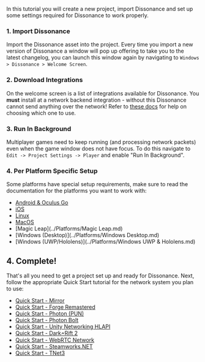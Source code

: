 In this tutorial you will create a new project, import Dissonance and set up some settings required for Dissonance to work properly.

### 1. Import Dissonance

Import the Dissonance asset into the project. Every time you import a new version of Dissonance a window will pop up offering to take you to the latest changelog, you can launch this window again by navigating to `Windows > Dissonance > Welcome Screen`.

### 2. Download Integrations

On the welcome screen is a list of integrations available for Dissonance. You **must** install at a network backend integration - without this Dissonance cannot send anything over the network! Refer to [these docs](Choosing-A-Network.md) for help on choosing which one to use.

### 3. Run In Background

Multiplayer games need to keep running (and processing network packets) even when the game window does not have focus. To do this navigate to `Edit -> Project Settings -> Player` and enable "Run In Background".

### 4. Per Platform Specific Setup

Some platforms have special setup requirements, make sure to read the documentation for the platforms you want to work with:

 - [Android & Oculus Go](../Platforms/Android.md)
 - [iOS](../Platforms/iOS.md)
 - [Linux](../Platforms/Linux.md)
 - [MacOS](../Platforms/MacOS.md)
 - [Magic Leap](../Platforms/Magic Leap.md)
 - [Windows (Desktop)](../Platforms/Windows Desktop.md)
 - [Windows (UWP/Hololens)](../Platforms/Windows UWP & Hololens.md)

## 4. Complete!

That's all you need to get a project set up and ready for Dissonance. Next, follow the appropriate Quick Start tutorial for the network system you plan to use:

 - [Quick Start - Mirror](Quick-Start-Mirror.md)
 - [Quick Start - Forge Remastered](Quick-Start-Forge-Remastered.md)
 - [Quick Start - Photon (PUN)](Quick-Start-Photon.md)
 - [Quick Start - Photon Bolt](Quick-Start-Photon-Bolt.md)
 - [Quick Start - Unity Networking HLAPI](Quick-Start-UNet-HLAPI.md)
 - [Quick Start - Dark🗲Rift 2](Quick-Start-DR2.md)
 - [Quick Start - WebRTC Network](Quick-Start-PureP2P.md)
 - [Quick Start - Steamworks.NET](Quick-Start-Steamworks.Net-P2P.md)
 - [Quick Start - TNet3](Quick-Start-TNet3.md)